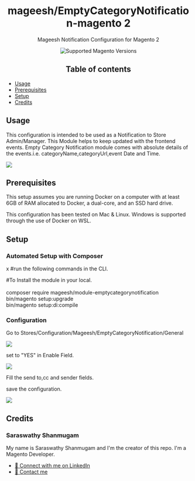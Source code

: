 <h1 align="center">mageesh/EmptyCategoryNotification-magento 2</h1>

<div align="center">
  <p>Mageesh Notification Configuration for Magento 2</p>
  <img src="https://img.shields.io/badge/magento-2.X-brightgreen.svg?logo=magento&longCache=true" alt="Supported Magento Versions" />
  
## Table of contents
<div align="left">


- [Usage](#usage)
- [Prerequisites](#prerequisites)
- [Setup](#setup)
- [Credits](#credits)

## Usage

This configuration is intended to be used as a Notification to Store Admin/Manager.
This Module helps to keep updated with the frontend events.
Empty Category Notification module comes with absolute details of the events.i.e. categoryName,categoryUrl,event Date and Time. 

<img src="https://i.imgur.com/mcBdjGf.png">

## Prerequisites

This setup assumes you are running Docker on a computer with at least 6GB of RAM allocated to Docker, a dual-core, and an SSD hard drive. 

This configuration has been tested on Mac & Linux. Windows is supported through the use of Docker on WSL.

## Setup

### Automated Setup with Composer
x
#run the following commands in the CLI.

#To Install the module in your local.
<br><br>composer require mageesh/module-emptycategorynotification
<br>bin/magento setup:upgrade
<br>bin/magento setup:di:compile


### Configuration
Go to Stores/Configuration/Mageesh/EmptyCategoryNotification/General

<img src="https://i.imgur.com/fai7aZk.png" />

set to "YES" in Enable Field.

<img src="https://i.imgur.com/bS18ove.png" />

Fill the send to,cc and sender fields.

save the configuration.

<img src="https://i.imgur.com/OTRNNMs.png" />


## Credits

### Saraswathy Shanmugam

My name is Saraswathy Shanmugam and I'm the creator of this repo. I'm a Magento Developer.
- <a href="https://www.linkedin.com/in/saraswathy-shanmugam/" target="_blank">🔗 Connect with me on LinkedIn</a>
- <a href="mailto:saraswathy.shanmugam26@gmail.com">💌 Contact me</a>
</div>
